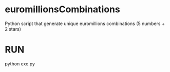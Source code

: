 # euromillionsCombinations
Python script that generate unique euromillions combinations (5 numbers + 2 stars)

# RUN
python exe.py
